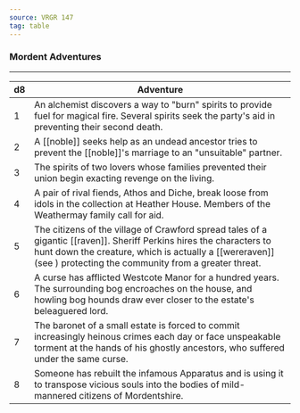 ```yaml
---
source: VRGR 147
tag: table
---
```


### Mordent Adventures
---
|d8|Adventure|
|----|------------|
|1|An alchemist discovers a way to "burn" spirits to provide fuel for magical fire. Several spirits seek the party's aid in preventing their second death.|
|2|A [[noble]] seeks help as an undead ancestor tries to prevent the [[noble]]'s marriage to an "unsuitable" partner.|
|3|The spirits of two lovers whose families prevented their union begin exacting revenge on the living.|
|4|A pair of rival fiends, Athos and Diche, break loose from idols in the collection at Heather House. Members of the Weathermay family call for aid.|
|5|The citizens of the village of Crawford spread tales of a gigantic [[raven]]. Sheriff Perkins hires the characters to hunt down the creature, which is actually a [[wereraven]] (see ) protecting the community from a greater threat.|
|6|A curse has afflicted Westcote Manor for a hundred years. The surrounding bog encroaches on the house, and howling bog hounds draw ever closer to the estate's beleaguered lord.|
|7|The baronet of a small estate is forced to commit increasingly heinous crimes each day or face unspeakable torment at the hands of his ghostly ancestors, who suffered under the same curse.|
|8|Someone has rebuilt the infamous Apparatus and is using it to transpose vicious souls into the bodies of mild-mannered citizens of Mordentshire.|
